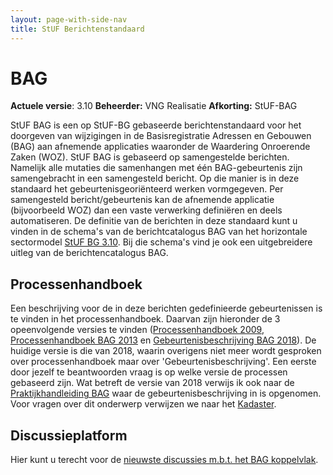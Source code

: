 ```yaml
---
layout: page-with-side-nav
title: StUF Berichtenstandaard
---
```

# BAG

**Actuele versie**: 3.10 
**Beheerder:**  VNG Realisatie 
**Afkorting:**  StUF-BAG 

StUF BAG is een op StUF-BG gebaseerde berichtenstandaard voor het doorgeven van wijzigingen in de Basisregistratie Adressen en Gebouwen (BAG) aan afnemende applicaties waaronder de Waardering Onroerende Zaken (WOZ). StUF BAG is gebaseerd op samengestelde berichten. Namelijk alle mutaties die samenhangen met één BAG-gebeurtenis zijn samengebracht in een samengesteld bericht. Op die manier is in deze standaard het gebeurtenisgeoriënteerd werken vormgegeven. Per samengesteld bericht/gebeurtenis kan de afnemende applicatie (bijvoorbeeld WOZ) dan een vaste verwerking definiëren en deels automatiseren. De definitie van de berichten in deze standaard kunt u vinden in de schema's van de berichtcatalogus BAG van het horizontale sectormodel [StUF BG 3.10](https://vng-realisatie.github.io/StUF-BG/). Bij die schema's vind je ook een uitgebreidere uitleg van de berichtencatalogus BAG.

## Processenhandboek
Een beschrijving voor de in deze berichten gedefinieerde gebeurtenissen is te vinden in het processenhandboek. Daarvan zijn hieronder de 3 opeenvolgende versies te vinden ([Processenhandboek 2009](documenten/Processenhandboek_v.2009.pdf), [Processenhandboek BAG 2013](documenten/Processenhandboek_BAG_2013.pdf) en [Gebeurtenisbeschrijving BAG 2018](documenten/Gebeurtenisbeschrijving_BAG_2018_versie_1.0.2.pdf)). De huidige versie is die van 2018, waarin overigens niet meer wordt gesproken over processenhandboek maar over 'Gebeurtenisbeschrijving'. Een eerste door jezelf te beantwoorden vraag is op welke versie de processen gebaseerd zijn. Wat betreft de versie van 2018 verwijs ik ook naar de [Praktijkhandleiding BAG](https://imbag.github.io/praktijkhandleiding/) waar de gebeurtenisbeschrijving in is opgenomen. Voor vragen over dit onderwerp verwijzen we naar het [Kadaster](https://imbag.github.io/praktijkhandleiding/contact).

## Discussieplatform
Hier kunt u terecht voor de [nieuwste discussies m.b.t. het BAG koppelvlak](https://github.com/VNG-Realisatie/StUF-Standaarden/labels/Koppelvlak%20-%20BAG).